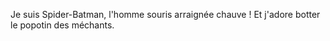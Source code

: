 Je suis Spider-Batman, l'homme souris arraignée chauve !
Et j'adore botter le popotin des méchants.
